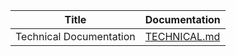 | Title | Documentation |
|-------|---------------|
| Technical Documentation | [TECHNICAL.md](https://github.com/TGM-HIT/syt5-gek1051-mobile-application-shopstorm/blob/main/doc/TECHNICAL.md) |

